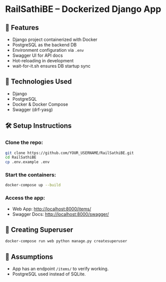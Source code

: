 # RailSathiBE – Dockerized Django App

## 🚀 Features
- Django project containerized with Docker
- PostgreSQL as the backend DB
- Environment configuration via `.env`
- Swagger UI for API docs
- Hot-reloading in development
- wait-for-it.sh ensures DB startup sync

## 🧰 Technologies Used
- Django
- PostgreSQL
- Docker & Docker Compose
- Swagger (drf-yasg)

## 🛠️ Setup Instructions

### Clone the repo:
```bash
git clone https://github.com/YOUR_USERNAME/RailSathiBE.git
cd RailSathiBE
cp .env.example .env
```

### Start the containers:
```bash
docker-compose up --build
```

### Access the app:
- Web App: [http://localhost:8000/items/](http://localhost:8000/items/)
- Swagger Docs: [http://localhost:8000/swagger/](http://localhost:8000/swagger/)

## 🧪 Creating Superuser
```bash
docker-compose run web python manage.py createsuperuser
```

## 📌 Assumptions
- App has an endpoint `/items/` to verify working.
- PostgreSQL used instead of SQLite.
